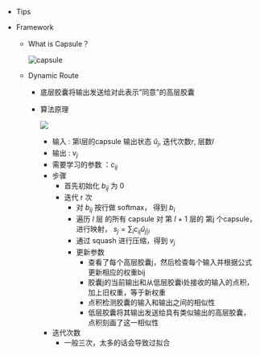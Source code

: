 + Tips+ Framework  + What is Capsule？    ![capsule](https://ws2.sinaimg.cn/large/006tKfTcly1g1hi3lmrqbj30k00art9a.jpg)  + Dynamic Route    - 底层胶囊将输出发送给对此表示”同意”的高层胶囊    - 算法原理      ![](https://ws1.sinaimg.cn/large/006tKfTcly1g1ii0a1qzgj30rs086gmd.jpg)      - 输入 : 第l层的capsule 输出状态 $\hat{u}_j$, 迭代次数$r$, 层数$l$      - 输出 : $v_j$      - 需要学习的参数 ：$c_{ij}$      - 步骤        - 首先初始化 $b_{ij}$ 为 0        - 迭代 r 次          - 对 $b_{ij}$ 按行做 softmax， 得到 $b_{i}$          - 遍历 $l$ 层 的所有 capsule 对 第 $l$ + 1 层的 第j 个capsule，进行映射， $s_j = \sum_i c_{ij} \hat{u}_{j|i}$          - 通过 squash 进行压缩，得到 $v_j$          - 更新参数             - 查看了每个高层胶囊j，然后检查每个输入并根据公式更新相应的权重bij            - 胶囊j的当前输出和从低层胶囊i处接收的输入的点积，加上旧权重，等于新权重            - 点积检测胶囊的输入和输出之间的相似性            - 低层胶囊将其输出发送给具有类似输出的高层胶囊， 点积刻画了这一相似性      - 迭代次数        - 一般三次，太多的话会导致过拟合